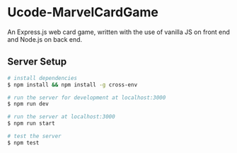 # Ucode-MarvelCardGame
An Express.js web card game, written with the use of vanilla JS on front end and Node.js on back end.  

## Server Setup

``` bash
# install dependencies
$ npm install && npm install -g cross-env

# run the server for development at localhost:3000
$ npm run dev

# run the server at localhost:3000
$ npm run start

# test the server
$ npm test
```
